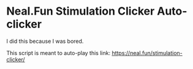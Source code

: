 # Neal.Fun Stimulation Clicker Auto-clicker

I did this because I was bored.

This script is meant to auto-play this link: https://neal.fun/stimulation-clicker/

